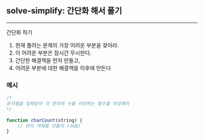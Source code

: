 ## solve-simplify: 간단화 해서 풀기

---

간단화 하기

1. 현재 풀려는 문제의 가장 어려운 부분을 찾아라.
2. 이 어려운 부분은 잠시간 무시한다.
3. 간단한 해결책을 먼저 만들고,
4. 어려운 부분에 대한 해결책을 이후에 만든다

### 예시

```js
/*
문자열을 입력받아 각 문자의 수를 리턴하는 함수를 작성해라
*/

function charCount(string) {
	// 먼저 객체를 만들자 (쉬움)
}
```
